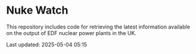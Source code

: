 # Nuke Watch

This repository includes code for retrieving the latest information available on the output of EDF nuclear power plants in the UK.

Last updated: 2025-05-04 05:15